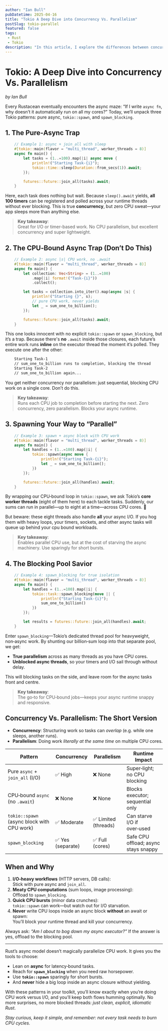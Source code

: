 ```yaml
---
author: "Ian Bull"
pubDatetime: 2025-04-16
title: "Tokio A Deep Dive into Concurrency Vs. Parallelism"
postSlug: tokio-parallel
featured: false
tags:
 - Rust
 - Tokio
description: "In this article, I explore the differences between concurrency and parallelism in Rust using Tokio, and provide insights into effectively managing async tasks and CPU-bound workloads."
---
```


# Tokio: A Deep Dive into Concurrency Vs. Parallelism

*by Ian Bull*

Every Rustacean eventually encounters the async maze: “If I write `async fn`, why doesn’t it automatically run on all my cores?” Today, we’ll unpack three Tokio patterns: pure async, `tokio::spawn`, and `spawn_blocking`.

## 1. The Pure‑Async Trap

```rust
    // Example 1: async + join_all with sleep
    #[tokio::main(flavor = "multi_thread", worker_threads = 8)]
    async fn main() {
        let tasks = (1..=100).map(|i| async move {
            println!("Starting Task-{i}");
            tokio::time::sleep(Duration::from_secs(1)).await;
        });

        futures::future::join_all(tasks).await;
    }
```

Here, each task does nothing but wait. Because `sleep().await` yields, **all 100 timers** can be registered and polled across your runtime threads without ever blocking. This is true **concurrency**, but zero CPU sweat—your app sleeps more than anything else.

> **Key takeaway**:  
> Great for I/O or timer-based work. No CPU parallelism, but excellent concurrency and super lightweight.

## 2. The CPU‑Bound Async Trap (Don’t Do This)

```rust
    // Example 2: async |s| CPU work, no .await
    #[tokio::main(flavor = "multi_thread", worker_threads = 8)]
    async fn main() {
        let collection: Vec<String> = (1..=100)
            .map(|i| format!("Task-{i}"))
            .collect();

        let tasks = collection.into_iter().map(async |s| {
            println!("Starting {}", s);
            // pure CPU work, never yields
            let _ = sum_one_to_billion();
        });

        futures::future::join_all(tasks).await;
    }
```

This one looks innocent with no explicit `tokio::spawn` or `spawn_blocking`, but it’s a trap. Because there's **no** `.await` inside those closures, each future’s entire work runs **inline** on the executor thread the moment it’s polled. They execute one after the other:

```bash
    Starting Task-1
    // sum_one_to_billion runs to completion, blocking the thread
    Starting Task-2
    // sum_one_to_billion again...
```

You get neither concurrency nor parallelism: just sequential, blocking CPU work on a single core. Don’t do this.

> **Key takeaway**:  
> Runs each CPU job to completion before starting the next. Zero concurrency, zero parallelism. Blocks your async runtime.

## 3. Spawning Your Way to “Parallel”

```rust
    // Example 3: spawn + async block with CPU work
    #[tokio::main(flavor = "multi_thread", worker_threads = 8)]
    async fn main() {
        let handles = (1..=100).map(|i| {
            tokio::spawn(async move {
                println!("Starting Task-{i}");
                let _ = sum_one_to_billion();
            })
        });

        futures::future::join_all(handles).await;
    }
```

By wrapping our CPU‑bound loop in `tokio::spawn`, we ask Tokio’s **core worker threads** (eight of them here) to each tackle tasks. Suddenly, our sums can run in parallel—up to eight at a time—across CPU cores. 🎉

But beware: these eight threads also handle **all** your async I/O. If you hog them with heavy loops, your timers, sockets, and other async tasks will queue up behind your cpu bound workloads.

> **Key takeaway**:  
> Enables parallel CPU use, but at the cost of starving the async machinery. Use sparingly for short bursts.

## 4. The Blocking Pool Savior

```rust
    // Example 4: spawn_blocking for true isolation
    #[tokio::main(flavor = "multi_thread", worker_threads = 8)]
    async fn main() {
        let handles = (1..=100).map(|i| {
            tokio::task::spawn_blocking(move || {
                println!("Starting Task-{i}");
                sum_one_to_billion()
            })
        });

        let results = futures::future::join_all(handles).await;
    }
```

Enter `spawn_blocking`—Tokio’s dedicated thread pool for heavyweight, non‑async work. By shunting our billion‑sum loop into that separate pool, we get:

- **True parallelism** across as many threads as you have CPU cores.  
- **Unblocked async threads**, so your timers and I/O sail through without delay.  

This will blocking tasks on the side, and leave room for the async tasks front and centre.

> **Key takeaway**:  
> The go‑to for CPU‑bound jobs—keeps your async runtime snappy and responsive.

## Concurrency Vs. Parallelism: The Short Version

- **Concurrency**: Structuring work so tasks can *overlap* (e.g. while one sleeps, another runs).  
- **Parallelism**: Doing work *literally at the same time* on multiple CPU cores.

| Pattern                                        | Concurrency        | Parallelism          | Runtime Impact                         |
|------------------------------------------------|--------------------|----------------------|----------------------------------------|
| Pure `async` + `join_all` (I/O)                | ✅ High            | ❌ None              | Super‑light; no CPU blocking           |
| CPU‑bound `async` (no `.await`)                | ❌ None            | ❌ None              | Blocks executor; sequential only       |
| `tokio::spawn` (async block with CPU work)     | ✅ Moderate        | ✅ Limited (threads) | Can starve I/O if over‑used            |
| `spawn_blocking`                               | ✅ Yes (separate)  | ✅ Full (cores)      | Safe CPU offload; async stays snappy   |

## When and Why

1. **I/O‑heavy workflows** (HTTP servers, DB calls):  
   Stick with pure async and `join_all`.  
2. **Meaty CPU computations** (sum loops, image processing):  
   Offload to `spawn_blocking`.  
3. **Quick CPU bursts** (minor data crunches):  
   `tokio::spawn` can work—but watch out for I/O starvation.  
4. **Never** write CPU loops inside an async block **without** an await or spawn:  
   You’ll block your runtime thread and kill your concurrency.

Always ask: *“Am I about to bog down my async executor?”* If the answer is yes, offload to the blocking pool.

---

Rust’s async model doesn’t magically parallelize CPU work. It gives you the tools to choose:

- Lean on **async** for latency‑bound tasks.  
- Reach for **`spawn_blocking`** when you need raw horsepower.  
- Use **`tokio::spawn`** sparingly for short bursts.  
- And **never** hide a big loop inside an async closure without yielding.

With these patterns in your toolkit, you’ll know exactly when you’re doing CPU work versus I/O, and you’ll keep both flows humming optimally. No more surprises, no more blocked threads: *just clean, explicit, idiomatic Rust*.

*Stay curious, keep it simple, and remember: not every task needs to burn CPU cycles.*  
